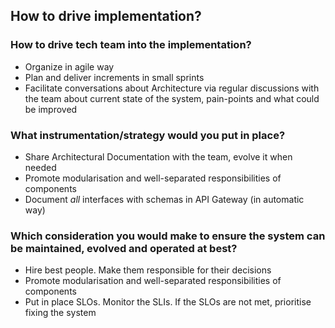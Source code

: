 ## How to drive implementation?

### How to drive tech team into the implementation?
- Organize in agile way
- Plan and deliver increments in small sprints 
- Facilitate conversations about Architecture 
via regular discussions with the team about current state of the system, 
pain-points and what could be improved

### What instrumentation/strategy would you put in place?
- Share Architectural Documentation with the team, evolve it when needed
- Promote modularisation and well-separated responsibilities of components
- Document *all* interfaces with schemas in API Gateway (in automatic way)

### Which consideration you would make to ensure the system can be maintained, evolved and operated at best?
- Hire best people. Make them responsible for their decisions
- Promote modularisation and well-separated responsibilities of components
- Put in place SLOs. Monitor the SLIs. If the SLOs are not met, prioritise fixing the system
